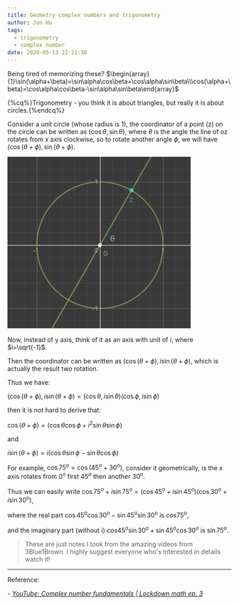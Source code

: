```yaml
---
title: Geometry complex numbers and trigonometry
author: Jun Hu
tags:
  - trigonometry
  - complex number
date: 2020-05-13 22:21:30
---
```


Being tired of memorizing these?
$\begin{array}{1}\sin(\alpha+\beta)=\sin\alpha\cos\beta+\cos\alpha\sin\beta\\\cos(\alpha+\beta)=\cos\alpha\cos\beta-\sin\alpha\sin\beta\end{array}$

<!-- more -->

{%cq%}Trigonometry - you think it is about triangles, but really it is about circles.{%endcq%}

Consider a unit circle (whose radius is 1), the coordinator of a point (z) on the circle can be written as $(\cos\theta,\sin\theta)$, where $\theta$ is the angle the line of oz rotates from x axis clockwise, so to rotate another angle $\phi$, we will have $(\cos(\theta+\phi),\sin(\theta+\phi)$.

![Trigonometry](/images/Trigonometry1.jpg)

Now, instead of y axis, think of it as an axis with unit of $i$, where $i=\sqrt{-1}$.

Then the coordinator can be written as $(\cos(\theta+\phi),i\sin(\theta+\phi)$, which is actually the result two rotation.

Thus we have:

$(\cos(\theta+\phi),i\sin(\theta+\phi)=(\cos\theta,i\sin\theta)(\cos\phi,i\sin\phi)$

then it is not hard to derive that:

$\cos(\theta+\phi)=(\cos\theta\cos\phi+i^2\sin\theta\sin\phi)$

and

$i\sin(\theta+\phi)=i(\cos\theta\sin\phi-\sin\theta\cos\phi)$

For example, $\cos75^o=\cos(45^o+30^o)$, consider it geometrically, is the x axis rotates from $0^o$ first $45^o$ then another $30^o$.

Thus we can easily write $\cos75^o+i\sin75^o=(\cos45^o+i\sin45^o)(\cos30^o+i\sin30^o)$,

where the real part $\cos45^o\cos30^o-\sin45^o\sin30^o$ is $cos75^o$,

and the imaginary part (without i) $cos45^o\sin30^o+\sin45^o\cos30^o$ is $\sin75^o$.

> These are just notes I took from the amazing videos from 3Blue1Brown. I highly suggest everyone who's interested in details watch it!

---


Reference:

*- [YouTube: Complex number fundamentals | Lockdown math ep. 3](https://youtu.be/5PcpBw5Hbwo)*

